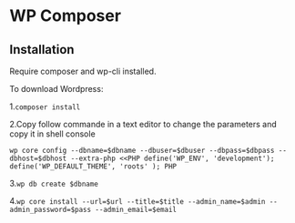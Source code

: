 # WP Composer 

## Installation

Require composer and wp-cli installed.

To download Wordpress:

1.`composer install`

2.Copy follow commande in a text editor to change the parameters and copy it in shell console <pre>``wp core config --dbname=$dbname --dbuser=$dbuser --dbpass=$dbpass --dbhost=$dbhost --extra-php <<PHP
define('WP_ENV', 'development');
define('WP_DEFAULT_THEME', 'roots' );
PHP``</pre>

3.`wp db create $dbname`

4.`wp core install --url=$url --title=$title --admin_name=$admin --admin_password=$pass --admin_email=$email`

